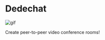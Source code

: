 # Dedechat

![gif](https://s8.gifyu.com/images/ezgif.com-gif-maker-1c6673bfba33d51af.gif)

Create peer-to-peer video conference rooms!

